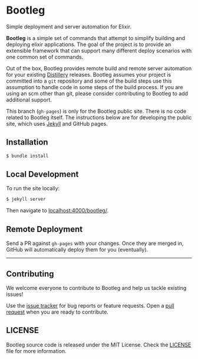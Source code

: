 # Bootleg

Simple deployment and server automation for Elixir.

**Bootleg** is a simple set of commands that attempt to simplify building and deploying elixir applications. The goal of the project is to provide an extensible framework that can support many different deploy scenarios with one common set of commands.

Out of the box, Bootleg provides remote build and remote server automation for your existing [Distillery](https://github.com/bitwalker/distillery) releases. Bootleg assumes your project is committed into a `git` repository and some of the build steps use this assumption
to handle code in some steps of the build process. If you are using an scm other than git, please consider contributing to Bootleg to
add additional support.

This branch (`gh-pages`) is only for the Bootleg public site. There is no code related to Bootleg
itself. The instructions below are for developing the public site, which uses [Jekyll](http://jekyllrb.com/) and GitHub pages.

## Installation

```sh
$ bundle install
```

## Local Development

To run the site locally:

```sh
$ jekyll server
```

Then navigate to [localhost:4000/bootleg/](http://localhost:4000/bootleg/).


## Remote Deployment

Send a PR against `gh-pages` with your changes. Once they are merged in, GitHub will automatically deploy
them for you (eventually).

-----

## Contributing

We welcome everyone to contribute to Bootleg and help us tackle existing issues!

Use the [issue tracker][issues] for bug reports or feature requests.
Open a [pull request][pulls] when you are ready to contribute.


## LICENSE

Bootleg source code is released under the MIT License.
Check the [LICENSE](LICENSE) file for more information.

  [issues]: https://github.com/labzero/bootleg/issues
  [pulls]: https://github.com/labzero/bootleg/pulls




